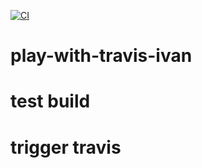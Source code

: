 [![CI](https://github.com/Vanek11/play-with-travis-ivan/actions/workflows/main.yml/badge.svg)](https://github.com/Vanek11/play-with-travis-ivan/actions)
# play-with-travis-ivan
# test build
# trigger travis
